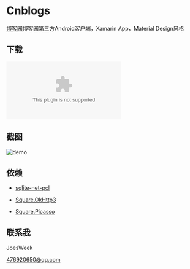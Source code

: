# Cnblogs

[博客园](http://www.cnblogs.com/)博客园第三方Android客户端，Xamarin App，Material Design风格

## 下载 ##

![apk](com.android.cnblogs.apk)

## 截图 ##

![demo](screenshots/demo.gif)

## 依赖 ##

- [sqlite-net-pcl](https://github.com/praeclarum/sqlite-net)

- [Square.OkHttp3](https://github.com/mattleibow/square-bindings)

- [Square.Picasso](https://github.com/mattleibow/square-bindings)

## 联系我 ##

JoesWeek

[476920650@qq.com](mailto:476920650@qq.com)
